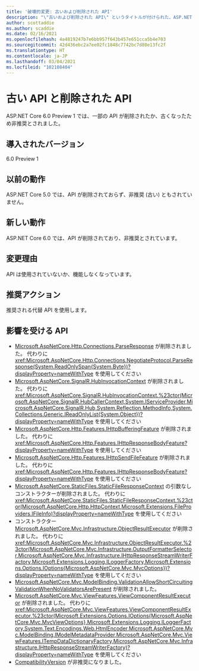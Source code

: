 ```yaml
---
title: '破壊的変更: 古いおよび削除された API'
description: "\"古いおよび削除された API\" というタイトルが付けられた、ASP.NET Core 6.0 における破壊的変更について説明します"
author: scottaddie
ms.author: scaddie
ms.date: 02/16/2021
ms.openlocfilehash: 4a4819247b7e6bb957f643b457e651cca5b4e703
ms.sourcegitcommit: 42d436ebc2a7ee02fc1848c7742bc7d80e13fc2f
ms.translationtype: HT
ms.contentlocale: ja-JP
ms.lasthandoff: 03/04/2021
ms.locfileid: "102108404"
---
```

# <a name="obsoleted-and-removed-apis"></a>古い API と削除された API

ASP.NET Core 6.0 Preview 1 では、一部の API が削除されたか、古くなったため非推奨とされました。

## <a name="version-introduced"></a>導入されたバージョン

6.0 Preview 1

## <a name="old-behavior"></a>以前の動作

ASP.NET Core 5.0 では、API が削除されておらず、非推奨 (古い) ともされていません。

## <a name="new-behavior"></a>新しい動作

ASP.NET Core 6.0 では、API が削除されており、非推奨とされています。

## <a name="reason-for-change"></a>変更理由

API は使用されていないか、機能しなくなっています。

## <a name="recommended-action"></a>推奨アクション

推奨される代替 API を使用します。

## <a name="affected-apis"></a>影響を受ける API

* [Microsoft.AspNetCore.Http.Connections.ParseResponse](/dotnet/api/microsoft.aspnetcore.http.connections.negotiateprotocol.parseresponse?view=aspnetcore-3.1&preserve-view=true#Microsoft_AspNetCore_Http_Connections_NegotiateProtocol_ParseResponse_System_IO_Stream_) が削除されました。 代わりに <xref:Microsoft.AspNetCore.Http.Connections.NegotiateProtocol.ParseResponse(System.ReadOnlySpan{System.Byte})?displayProperty=nameWithType> を使用してください
* [Microsoft.AspNetCore.SignalR.HubInvocationContext](/dotnet/api/microsoft.aspnetcore.signalr.hubinvocationcontext.-ctor?view=aspnetcore-5.0&preserve-view=true#Microsoft_AspNetCore_SignalR_HubInvocationContext__ctor_Microsoft_AspNetCore_SignalR_HubCallerContext_System_String_System_Object___) が削除されました。 代わりに <xref:Microsoft.AspNetCore.SignalR.HubInvocationContext.%23ctor(Microsoft.AspNetCore.SignalR.HubCallerContext,System.IServiceProvider,Microsoft.AspNetCore.SignalR.Hub,System.Reflection.MethodInfo,System.Collections.Generic.IReadOnlyList{System.Object})?displayProperty=nameWithType> を使用してください
* [Microsoft.AspNetCore.Http.Features.IHttpBufferingFeature](/dotnet/api/microsoft.aspnetcore.http.features.ihttpbufferingfeature?view=aspnetcore-3.1&preserve-view=true) が削除されました。 代わりに <xref:Microsoft.AspNetCore.Http.Features.IHttpResponseBodyFeature?displayProperty=nameWithType> を使用してください
* [Microsoft.AspNetCore.Http.Features.IHttpSendFileFeature](/dotnet/api/microsoft.aspnetcore.http.features.ihttpsendfilefeature?view=aspnetcore-3.1&preserve-view=true) が削除されました。 代わりに <xref:Microsoft.AspNetCore.Http.Features.IHttpResponseBodyFeature?displayProperty=nameWithType> を使用してください
* [Microsoft.AspNetCore.StaticFiles.StaticFileResponseContext](/dotnet/api/microsoft.aspnetcore.staticfiles.staticfileresponsecontext.-ctor?view=aspnetcore-3.1&preserve-view=true#Microsoft_AspNetCore_StaticFiles_StaticFileResponseContext__ctor) の引数なしコンストラクターが削除されました。 代わりに <xref:Microsoft.AspNetCore.StaticFiles.StaticFileResponseContext.%23ctor(Microsoft.AspNetCore.Http.HttpContext,Microsoft.Extensions.FileProviders.IFileInfo)?displayProperty=nameWithType> を使用してください
* コンストラクター [Microsoft.AspNetCore.Mvc.Infrastructure.ObjectResultExecutor](/dotnet/api/microsoft.aspnetcore.mvc.infrastructure.objectresultexecutor.-ctor?view=aspnetcore-3.1&preserve-view=true#Microsoft_AspNetCore_Mvc_Infrastructure_ObjectResultExecutor__ctor_Microsoft_AspNetCore_Mvc_Infrastructure_OutputFormatterSelector_Microsoft_AspNetCore_Mvc_Infrastructure_IHttpResponseStreamWriterFactory_Microsoft_Extensions_Logging_ILoggerFactory_) が削除されました。 代わりに <xref:Microsoft.AspNetCore.Mvc.Infrastructure.ObjectResultExecutor.%23ctor(Microsoft.AspNetCore.Mvc.Infrastructure.OutputFormatterSelector,Microsoft.AspNetCore.Mvc.Infrastructure.IHttpResponseStreamWriterFactory,Microsoft.Extensions.Logging.ILoggerFactory,Microsoft.Extensions.Options.IOptions{Microsoft.AspNetCore.Mvc.MvcOptions})?displayProperty=nameWithType> を使用してください
* [Microsoft.AspNetCore.Mvc.ModelBinding.ValidationAllowShortCircuitingValidationWhenNoValidatorsArePresent](/dotnet/api/microsoft.aspnetcore.mvc.modelbinding.validation.validationvisitor.allowshortcircuitingvalidationwhennovalidatorsarepresent?view=aspnetcore-3.1&preserve-view=true#Microsoft_AspNetCore_Mvc_ModelBinding_Validation_ValidationVisitor_AllowShortCircuitingValidationWhenNoValidatorsArePresent) が削除されました。
* [Microsoft.AspNetCore.Mvc.ViewFeatures.ViewComponentResultExecutor](/dotnet/api/microsoft.aspnetcore.mvc.viewfeatures.viewcomponentresultexecutor.-ctor?view=aspnetcore-3.1&preserve-view=true#Microsoft_AspNetCore_Mvc_ViewFeatures_ViewComponentResultExecutor__ctor_Microsoft_Extensions_Options_IOptions_Microsoft_AspNetCore_Mvc_MvcViewOptions__Microsoft_Extensions_Logging_ILoggerFactory_System_Text_Encodings_Web_HtmlEncoder_Microsoft_AspNetCore_Mvc_ModelBinding_IModelMetadataProvider_Microsoft_AspNetCore_Mvc_ViewFeatures_ITempDataDictionaryFactory_) が削除されました。 代わりに <xref:Microsoft.AspNetCore.Mvc.ViewFeatures.ViewComponentResultExecutor.%23ctor(Microsoft.Extensions.Options.IOptions{Microsoft.AspNetCore.Mvc.MvcViewOptions},Microsoft.Extensions.Logging.ILoggerFactory,System.Text.Encodings.Web.HtmlEncoder,Microsoft.AspNetCore.Mvc.ModelBinding.IModelMetadataProvider,Microsoft.AspNetCore.Mvc.ViewFeatures.ITempDataDictionaryFactory,Microsoft.AspNetCore.Mvc.Infrastructure.IHttpResponseStreamWriterFactory)?displayProperty=nameWithType> を使用してください
* [CompatibilityVersion](/dotnet/api/microsoft.aspnetcore.mvc.compatibilityversion?view=aspnetcore-3.1&preserve-view=true) が非推奨になりました。

<!--

## Category

ASP.NET Core

## Affected APIs

- `M:Microsoft.AspNetCore.Http.Connections.NegotiateProtocol.ParseResponse(System.IO.Stream)`
- `M:Microsoft.AspNetCore.SignalR.HubInvocationContext.#ctor(Microsoft.AspNetCore.SignalR.HubCallerContext,System.String,System.Object[])`
- `T:Microsoft.AspNetCore.Http.Features.IHttpBufferingFeature`
- `T:Microsoft.AspNetCore.Http.Features.IHttpSendFileFeature`
- `M:Microsoft.AspNetCore.StaticFiles.StaticFileResponseContext.#ctor`
- `M:Microsoft.AspNetCore.Mvc.Infrastructure.ObjectResultExecutor.#ctor(Microsoft.AspNetCore.Mvc.Infrastructure.OutputFormatterSelector,Microsoft.AspNetCore.Mvc.Infrastructure.IHttpResponseStreamWriterFactory,Microsoft.Extensions.Logging.ILoggerFactory)`
- `Overload:Microsoft.AspNetCore.Mvc.ModelBinding.Validation.ValidationVisitor.AllowShortCircuitingValidationWhenNoValidatorsArePresent`
- `M:Microsoft.AspNetCore.Mvc.ViewFeatures.ViewComponentResultExecutor.#ctor(Microsoft.Extensions.Options.IOptions{Microsoft.AspNetCore.Mvc.MvcViewOptions},Microsoft.Extensions.Logging.ILoggerFactory,System.Text.Encodings.Web.HtmlEncoder,Microsoft.AspNetCore.Mvc.ModelBinding.IModelMetadataProvider,Microsoft.AspNetCore.Mvc.ViewFeatures.ITempDataDictionaryFactory)`
- `T:Microsoft.AspNetCore.Mvc.CompatibilityVersion`

-->
